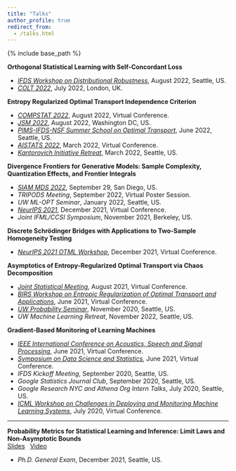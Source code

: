 ```yaml
---
title: "Talks"
author_profile: true
redirect_from:
  - /talks.html
---
```


{% include base_path %}

<!-- Leave two spaces at the end -->

**Orthogonal Statistical Learning with Self-Concordant Loss**  
* [*IFDS Workshop on Distributional Robustness*](https://ifds-tripods.github.io/drds-workshop-2022/#schedule), August 2022, Seattle, US.
* [*COLT 2022*](http://learningtheory.org/colt2022/), July 2022, London, UK.  

**Entropy Regularized Optimal Transport Independence Criterion**  
* [*COMPSTAT 2022*](http://www.compstat2022.org/fullprogramme.php), August 2022, Virtual Conference.
* [*JSM 2022*](https://ww2.amstat.org/meetings/jsm/2022/onlineprogram/ActivityDetails.cfm?SessionID=223306), August 2022, Washington DC, US.
* [*PIMS-IFDS-NSF Summer School on Optimal Transport*](https://kantorovich.org/event/2022-optimal-transport-summer-school/schedule/), June 2022, Seattle, US.
* [*AISTATS 2022*](http://aistats.org/aistats2022/), March 2022, Virtual Conference.
* [*Kantorovich Initiative Retreat*](https://kantorovich.org/event/ki-retreat-2022/), March 2022, Seattle, US.  

**Divergence Frontiers for Generative Models: Sample Complexity, Quantization Effects, and Frontier Integrals**  
* [*SIAM MDS 2022*](https://meetings.siam.org/sess/dsp_programsess.cfm?SESSIONCODE=75087), September 29, San Diego, US.
* *TRIPODS Meeting*, September 2022, Virtual Poster Session.
* *UW ML-OPT Seminar*, January 2022, Seattle, US.
* [*NeurIPS 2021*](https://nips.cc/Conferences/2021), December 2021, Virtual Conference.
* *Joint IFML/CCSI Symposium*, November 2021, Berkeley, US.  

**Discrete Schrödinger Bridges with Applications to Two-Sample Homogeneity Testing**  
* [*NeurIPS 2021 OTML Workshop*](https://otml2021.github.io/), December 2021, Virtual Conference.  

**Asymptotics of Entropy-Regularized Optimal Transport via Chaos Decomposition**  
* [*Joint Statistical Meeting*](https://ww2.amstat.org/meetings/jsm/2021/), August 2021, Virtual Conference.
* [*BIRS Workshop on Entropic Regularization of Optimal Transport and Applications*](http://www.birs.ca/events/2021/5-day-workshops/21w5120), June 2021, Virtual Conference.
* [*UW Probability Seminar*](https://math.washington.edu/events/2020-11-23/asymptotics-entropy-regularized-optimal-transport-chaos-decomposition), November 2020, Seattle, US.
* *UW Machine Learning Retreat*, November 2022, Seattle, US.  

**Gradient-Based Monitoring of Learning Machines**  
* [*IEEE International Conference on Acoustics, Speech and Signal Processing*](https://2021.ieeeicassp.org/), June 2021, Virtual Conference.
* [*Symposium on Data Science and Statistics*](https://ww2.amstat.org/meetings/sdss/2021/), June 2021, Virtual Conference.
* *IFDS Kickoff Meeting*, September 2020, Seattle, US.
* *Google Statistics Journal Club*, September 2020, Seattle, US.
* *Google Research NYC and Athena Org Intern Talks*, July 2020, Seattle, US.
* [*ICML Workshop on Challenges in Deploying and Monitoring Machine Learning Systems*](https://slideslive.com/38931677/gradientbased-monitoring-of-learning-machines?ref=account-folder-55868-folders), July 2020, Virtual Conference.

---

**Probability Metrics for Statistical Learning and Inference: Limit Laws and Non-Asymptotic Bounds**  
[Slides](/files/general.pdf) &nbsp;
[Video](https://sites.stat.washington.edu/people/liu16/video/private/general.mp4) &nbsp;  
* *Ph.D. General Exam*, December 2021, Seattle, US.
